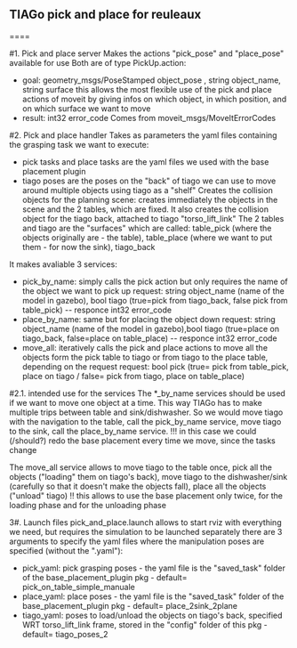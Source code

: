 ## TIAGo pick and place for reuleaux
====

#1. Pick and place server
Makes the actions "pick_pose" and "place_pose" available for use 
Both are of type PickUp.action: 
  - goal: geometry_msgs/PoseStamped object_pose , string object_name, string surface
  this allows the most flexible use of the pick and place actions of moveit by giving infos on which object, in which position, and on which surface we want to move
  - result: int32 error_code 
  Comes from moveit_msgs/MoveItErrorCodes

#2. Pick and place handler
Takes as parameters the yaml files containing the grasping task we want to execute:
  - pick tasks and place tasks are the yaml files we used with the base placement plugin
  - tiago poses are the poses on the "back" of tiago we can use to move around multiple objects using tiago as a "shelf"
Creates the collision objects for the planning scene: creates immediately the objects in the scene and the 2 tables, which are fixed. 
It also creates the collision object for the tiago back, attached to tiago "torso_lift_link"
The 2 tables and tiago are the "surfaces" which are called: table_pick (where the objects originally are - the table), table_place (where we want to put them - for now the sink), tiago_back

It makes avaliable 3 services: 
  - pick_by_name: simply calls the pick action but only requires the name of the object we want to pick up
    request: string object_name (name of the model in gazebo), bool tiago (true=pick from tiago_back, false pick from table_pick) -- responce int32 error_code
  - place_by_name: same but for placing the object down
  request: string object_name (name of the model in gazebo),bool tiago (true=place on tiago_back, false=place on table_place) -- responce int32 error_code
  - move_all: iteratively calls the pick and place actions to move all the objects form the pick table to tiago or from tiago to the place table, depending on the request
  request: bool pick (true= pick from table_pick, place on tiago / false= pick from tiago, place on table_place)

#2.1. intended use for the services
The *_by_name services should be used if we want to move one object at a time. This way TIAGo has to make multiple trips between table and sink/dishwasher. 
So we would move tiago with the navigation to the table, call the pick_by_name service, move tiago to the sink, call the place_by_name service.
!!! in this case we could (/should?) redo the base placement every time we move, since the tasks change


The move_all service allows to move tiago to the table once, pick all the objects ("loading" them on tiago's back), move tiago to the dishwasher/sink (carefully so that it doesn't make the objects fall), place all the objects ("unload" tiago)
!! this allows to use the base placement only twice, for the loading phase and for the unloading phase

3#. Launch files
pick_and_place.launch allows to start rviz with everything we need, but requires the simulation to be launched separately 
there are 3 arguments to specify the yaml files where the manipulation poses are specified (without the ".yaml"): 
 - pick_yaml: pick grasping poses - the yaml file is the "saved_task" folder of the base_placement_plugin pkg - default= pick_on_table_simple_manuale
 - place_yaml: place poses - the yaml file is the "saved_task" folder of the base_placement_plugin pkg - default= place_2sink_2plane
 - tiago_yaml: poses to load/unload the objects on tiago's back, specified WRT torso_lift_link frame, stored in the "config" folder of this pkg - default= tiago_poses_2



